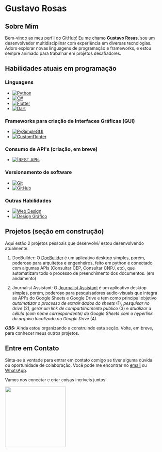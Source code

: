 # Gustavo Rosas

## Sobre Mim
Bem-vindo ao meu perfil do GitHub! Eu me chamo **Gustavo Rosas**, sou um desenvolvedor multidisciplinar com experiência em diversas tecnologias. Adoro explorar novas linguagens de programação e frameworks, e estou sempre animado para trabalhar em projetos desafiadores.

## Habilidades atuais em programação

### Linguagens
- [![Python](https://img.shields.io/badge/python-black?style=for-the-badge&logo=python)](https://github.com/PythonDevBR)
- [![C#](https://img.shields.io/badge/c%23-black?style=for-the-badge&logo=csharp)](https://github.com/PythonDevBR)
- [![Flutter](https://img.shields.io/badge/flutter-black?style=for-the-badge&logo=flutter)](https://github.com/seu-usuario-github)
- [![Dart](https://img.shields.io/badge/dart-black?style=for-the-badge&logo=dart)](https://github.com/seu-usuario-github)


### Frameworks para criação de Interfaces Gráficas (GUI)
- [![PySimpleGUI](https://img.shields.io/badge/pysimplegui-black?style=for-the-badge&logo=python)](https://github.com/seu-usuario-github)
- [![CustomTkinter](https://img.shields.io/badge/customtkinter-black?style=for-the-badge&logo=python)](https://github.com/seu-usuario-github)

### Consumo de API's (criação, em breve)
- [![|REST APIs](https://img.shields.io/badge/rest_apis-black?style=for-the-badge&logo=api)](https://github.com/seu-usuario-github)

### Versionamento de software
- [![Git](https://img.shields.io/badge/git-black?style=for-the-badge&logo=git)](https://github.com/seu-usuario-github)
- [![GitHub](https://img.shields.io/badge/github-black?style=for-the-badge&logo=github)](https://github.com/seu-usuario-github)

### Outras Habilidades
- [![Web Design](https://img.shields.io/badge/web_design-black?style=for-the-badge&logo=web)](https://github.com/seu-usuario-github)
- [![Design Gráfico](https://img.shields.io/badge/design_gr%C3%A1fico-black?style=for-the-badge&logo=adobe)](https://github.com/seu-usuario-github)

## Projetos (seção em construção)
Aqui estão 2 projetos pessoais que desenvolvi/ estou desenvolvendo atualmente:

1. DocBuilder: 
   O [DocBuilder](https://github.com/PythonDevBR/DocBuilder#docbuilder---app-de-preenchimento-autom%C3%A1tico-de-documentos) é um aplicativo desktop simples, porém, poderoso para arquitetos e engenheiros, feito em python e conectado com algumas APIs (Consultar CEP, Consultar CNPJ, etc), que automatizam todo o processo de preenchimento dos documentos. (em andamento)

2. Journalist Assistant: O [Journalist Assistant](https://github.com/PythonDevBR/DocBuilder#docbuilder---app-de-preenchimento-autom%C3%A1tico-de-documentos) é um aplicativo desktop simples, porém, poderoso para pesquisadores audio-visuais que integra as API's do Google Sheets e Google Drive e tem como principal objetivo _automatizar o processo de extrair dados do sheets_ (1), _pesquisar no drive_ (2), _gerar um link de compartilhamento publico_ (3) e _atualizar a célula (com nome correspondente) do Google Sheets com o hyperlink do arquivo localizado no Google Drive_ (4).

***OBS:*** Ainda estou organizando e construindo esta seção. Volte, em breve, para conhecer meus outros projetos.

## Entre em Contato
Sinta-se à vontade para entrar em contato comigo se tiver alguma dúvida ou oportunidade de colaboração. Você pode me encontrar no [email](mailto:python.dev.br@gmail.com) ou [WhatsApp](https://api.whatsapp.com/send?phone=11966593807).

Vamos nos conectar e criar coisas incríveis juntos!

<img src="https://media1.giphy.com/media/v1.Y2lkPTc5MGI3NjExNDEwMjhhN2JhZDM2YThhOGNjYzdjMThkZGY1ZGQyZjhlYjRmNWM0ZCZlcD12MV9pbnRlcm5hbF9naWZzX2dpZklkJmN0PXM/lnaoFgGrDHnivdu5Bc/giphy.gif" width="200px"></h1>

